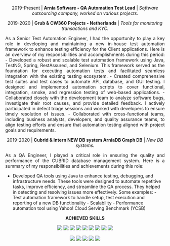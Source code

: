 <p align="center">
2019-Present | <b>Arnia Software - QA Automation Test Lead</b> | <i>Software outsourcing company, worked on various projects.</i>
</p>


<p align="center">
2019-2020 | <b>Grub & CW360 Projects - Netherlands</b> | <i>Tools for monitoring transactions and KYC.</i>
</p>

<p align="justify">
As a Senior Test Automation Engineer, I had the opportunity to play a key role in developing and maintaining a new in-house test automation framework to enhance testing efficiency for the Client applications. Here is an overview of my responsibilities and accomplishments during this period:
- Developed a robust and scalable test automation framework using Java, TestNG, Spring, RestAssured, and Selenium. This framework served as the foundation for executing automation tests and facilitated seamless integration with the existing testing ecosystem.
- Created comprehensive test suites and test cases to automate API, database, and GUI testing. I designed and implemented automation scripts to cover functional, integration, smoke, and regression testing of web-based applications.
- Collaborated closely with the development team to analyze software bugs, investigate their root causes, and provide detailed feedback. I actively participated in defect triage sessions and worked with developers to ensure timely resolution of issues.
- Collaborated with cross-functional teams, including business analysts, developers, and quality assurance teams, to align testing efforts and ensure that automation testing aligned with project goals and requirements.
</p>

<p align="center">
2019-2020 | <b>Cubrid & Intern NEW DB system ArniaDB Graph DB</b> | <i>New DB systems.</i>
</p>

<p align="justify">
As a QA Engineer, I played a critical role in ensuring the quality and performance of the CUBRID database management system. Here is a summary of my responsibilities and achievements during this role:

- Developed QA tools using Java to enhance testing, debugging, and infrastructure needs. These tools were designed to automate repetitive tasks, improve efficiency, and streamline the QA process. They helped in detecting and resolving issues more effectively. Some examples:
		- Test automation framework to handle setup, test execution and reporting of a new DB functionality - Scalability
		- Performance automation tool using Yahoo! Cloud Serving Benchmark (YCSB) 

</p>

<p align="center"> <b>ACHIEVED SKILLS</b> </p>

<div align="center">
  
![](https://img.shields.io/badge/Test%20Plan-AAD40D)
![](https://img.shields.io/badge/Jira-61DAFB)
![](https://img.shields.io/badge/Test%20cases-A10DD4)
![](https://img.shields.io/badge/Bug%20Reports-D43A0D)
![](https://img.shields.io/badge/Automation%20Testing-7D8FA7)
![](https://img.shields.io/badge/Mobile%20Testing-979797)
![](https://img.shields.io/badge/Java-257A4F)
![](https://img.shields.io/badge/TestNG-86D2E5)
![](https://img.shields.io/badge/Selenium-E586CF)

![](https://img.shields.io/badge/Web%20Testing-21A1C7)
![](https://img.shields.io/badge/Desktop%20App%20Testing-BDBA65)
![](https://img.shields.io/badge/Sikuli-75B443)
![](https://img.shields.io/badge/Cucumber-2F1294)
![](https://img.shields.io/badge/Java%20Swing-20E55C)

</div>
